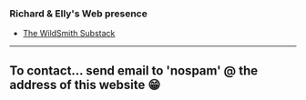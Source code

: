 ### Richard & Elly's Web presence

- [The WildSmith Substack](https://wildsmith.substack.com)

---
To contact... send email to 'nospam' @ the address of this website 😁
---
